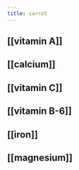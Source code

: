 ```yaml
---
title: carrot
---
```


## [[vitamin A]] 

## [[calcium]]
## [[vitamin C]]
## [[vitamin B-6]]
## [[iron]]
## [[magnesium]]
